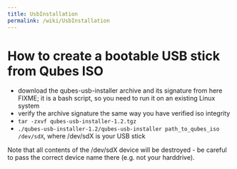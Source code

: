 ```yaml
---
title: UsbInstallation
permalink: /wiki/UsbInstallation
---
```


How to create a bootable USB stick from Qubes ISO
=================================================

-   download the qubes-usb-installer archive and its signature from here FIXME; it is a bash script, so you need to run it on an existing Linux system
-   verify the archive signature the same way you have verified iso integrity
-   ` tar -zxvf qubes-usb-installer-1.2.tgz `
-   ` ./qubes-usb-installer-1.2/qubes-usb-installer path_to_qubes_iso /dev/sdX `, where /dev/sdX is your USB stick

Note that all contents of the /dev/sdX device will be destroyed - be careful to pass the correct device name there (e.g. not your harddrive).
